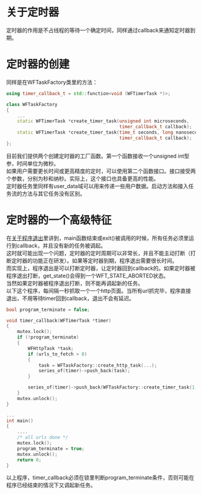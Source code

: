 # 关于定时器

定时器的作用是不占线程的等待一个确定时间，同样通过callback来通知定时器到期。

# 定时器的创建

同样是在WFTaskFactory类里的方法：
~~~cpp
using timer_callback_t = std::function<void (WFTimerTask *)>;

class WFTaskFactory
{
    ...
    static WFTimerTask *create_timer_task(unsigned int microseconds,
                                          timer_callback_t callback);
    static WFTimerTask *create_timer_task(time_t seconds, long nanoseconds,
                                          timer_callback_t callback);
};
~~~
目前我们提供两个创建定时器的工厂函数。第一个函数接收一个unsigned int型参，时间单位为微秒。  
如果用户需要更长时间或更高精度的定时，可以使用第二个函数接口。接口接受两个参数，分别为秒和纳秒。实际上，这个接口也具备更高的性能。  
定时器任务里同样有user_data域可以用来传递一些用户数据。启动方法和接入任务流的方法与其它任务没有区别。  

# 定时器的一个高级特征

在[关于程序退出](./about-exit.md)里讲到，main函数结束或exit()被调用的时候，所有任务必须里运行到callback，并且没有新的任务被调起。  
这时就可能出现一个问题，定时器的定时周期可以非常长，并且不能主动打断（打断定时器的功能正在研发）。如果等定时器到期，程序退出需要很长时间。  
而实现上，程序退出是可以打断定时器，让定时器回到callback的。如果定时器被程序退出打断，get_state()会得到一个WFT_STATE_ABORTED状态。  
当然如果定时器被程序退出打断，则不能再调起新的任务。  
以下这个程序，每间隔一秒抓取一个一个http页面。当所有url抓完毕，程序直接退出，不用等待timer回到callback，退出不会有延迟。  
~~~cpp
bool program_terminate = false;

void timer_callback(WFTimerTask *timer)
{
    mutex.lock();
    if (!program_terminate)
    {
        WFHttpTask *task;
        if (urls_to_fetch > 0)
        {
            task = WFTaskFactory::create_http_task(...);
            series_of(timer)->push_back(task);
        }

        series_of(timer)->push_back(WFTaskFactory::create_timer_task(1, 0, timer_callback));
    }
    mutex.unlock();
}

...
int main()
{
    ....
    /* all urls done */
    mutex.lock();
    program_terminate = true;
    mutex.unlock();
    return 0;
}
~~~
以上程序，timer_callback必须在锁里判断program_terminate条件，否则可能在程序已经结束的情况下又调起新任务。
